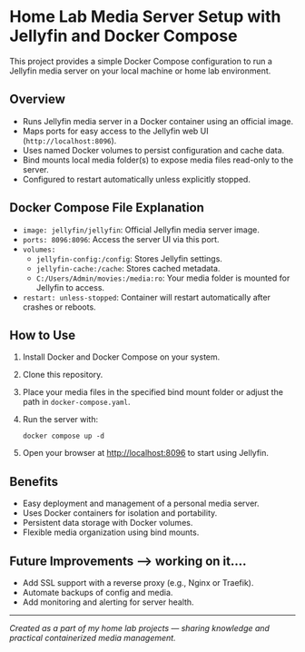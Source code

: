 # Home Lab Media Server Setup with Jellyfin and Docker Compose

This project provides a simple Docker Compose configuration to run a Jellyfin media server on your local machine or home lab environment.

## Overview

- Runs Jellyfin media server in a Docker container using an official image.
- Maps ports for easy access to the Jellyfin web UI (`http://localhost:8096`).
- Uses named Docker volumes to persist configuration and cache data.
- Bind mounts local media folder(s) to expose media files read-only to the server.
- Configured to restart automatically unless explicitly stopped.

## Docker Compose File Explanation

- `image: jellyfin/jellyfin`: Official Jellyfin media server image.
- `ports: 8096:8096`: Access the server UI via this port.
- `volumes:`  
  - `jellyfin-config:/config`: Stores Jellyfin settings.
  - `jellyfin-cache:/cache`: Stores cached metadata.
  - `C:/Users/Admin/movies:/media:ro`: Your media folder is mounted for Jellyfin to access.
- `restart: unless-stopped`: Container will restart automatically after crashes or reboots.

## How to Use

1. Install Docker and Docker Compose on your system.
2. Clone this repository.
3. Place your media files in the specified bind mount folder or adjust the path in `docker-compose.yaml`.
4. Run the server with:

    ```
    docker compose up -d
    ```

5. Open your browser at [http://localhost:8096](http://localhost:8096) to start using Jellyfin.

## Benefits

- Easy deployment and management of a personal media server.
- Uses Docker containers for isolation and portability.
- Persistent data storage with Docker volumes.
- Flexible media organization using bind mounts.

## Future Improvements --> working on it....

- Add SSL support with a reverse proxy (e.g., Nginx or Traefik).
- Automate backups of config and media.
- Add monitoring and alerting for server health.

---

*Created as a part of my home lab projects — sharing knowledge and practical containerized media management.*

